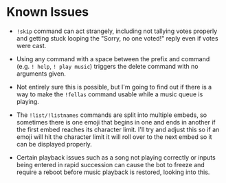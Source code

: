 # Known Issues

- `!skip` command can act strangely, including not tallying votes properly and getting stuck looping the "Sorry, no one voted!" reply even if votes were cast.

- Using any command with a space between the prefix and command (e.g. `! help`, `! play music`) triggers the delete command with no arguments given.

- Not entirely sure this is possible, but I'm going to find out if there is a way to make the `!fellas` command usable while a music queue is playing.

- The `!list/!listnames` commands are split into multiple embeds, so sometimes there is one emoji that begins in one and ends in another if the first embed reaches its character limit. I'll try and adjust this so if an emoji will hit the character limit it will roll over to the next embed so it can be displayed properly.

- Certain playback issues such as a song not playing correctly or inputs being entered in rapid succession can cause the bot to freeze and require a reboot before music playback is restored, looking into this. 